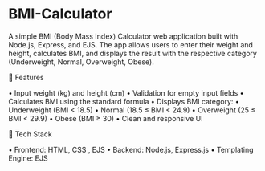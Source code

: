 # BMI-Calculator

A simple BMI (Body Mass Index) Calculator web application built with Node.js, Express, and EJS.
The app allows users to enter their weight and height, calculates BMI, and displays the result with the respective category (Underweight, Normal, Overweight, Obese).

🚀 Features

• Input weight (kg) and height (cm)
• Validation for empty input fields
• Calculates BMI using the standard formula
• Displays BMI category:
• Underweight (BMI < 18.5)
• Normal (18.5 ≤ BMI < 24.9)
• Overweight (25 ≤ BMI < 29.9)
• Obese (BMI ≥ 30)
• Clean and responsive UI

🧩 Tech Stack

• Frontend: HTML, CSS , EJS
• Backend: Node.js, Express.js
• Templating Engine: EJS	​                       

